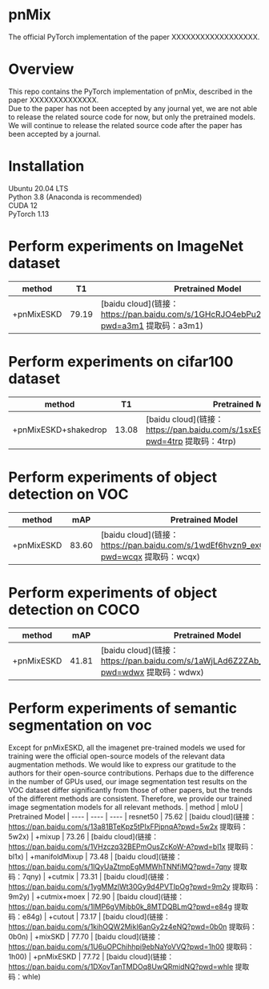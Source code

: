 # pnMix

The official PyTorch implementation of the paper XXXXXXXXXXXXXXXXXX.

# Overview
This repo contains the PyTorch implementation of pnMix, described in the paper XXXXXXXXXXXXXX.  
Due to the paper has not been accepted by any journal yet, we are not able to release the related source code for now, but only the pretrained models. We will continue to release the related source code after the paper has been accepted by a journal.

# Installation
Ubuntu 20.04 LTS  
Python 3.8 (Anaconda is recommended)  
CUDA 12  
PyTorch 1.13  

# Perform experiments on ImageNet dataset
| method | T1 | Pretrained Model
| ---- | ---- | ----
| +pnMixESKD | 79.19 | [baidu cloud](链接：https://pan.baidu.com/s/1GHcRJO4ebPu21vop3vrBXw?pwd=a3m1 提取码：a3m1)

# Perform experiments on cifar100 dataset
| method | T1 | Pretrained Model
| ---- | ---- | ----
| +pnMixESKD+shakedrop | 13.08 | [baidu cloud](链接：https://pan.baidu.com/s/1sxE9uc4xCzkYEhiAuUZijA?pwd=4trp  提取码：4trp)

# Perform experiments of object detection on VOC
| method | mAP | Pretrained Model
| ---- | ---- | ----
| +pnMixESKD | 83.60 | [baidu cloud](链接：https://pan.baidu.com/s/1wdEf6hvzn9_exC8nk8z7vg?pwd=wcqx  提取码：wcqx)

# Perform experiments of object detection on COCO
| method | mAP | Pretrained Model
| ---- | ---- | ----
| +pnMixESKD | 41.81 | [baidu cloud](链接：https://pan.baidu.com/s/1aWjLAd6Z2ZAb_pS125w7qA?pwd=wdwx  提取码：wdwx)


# Perform experiments of semantic segmentation on voc
Except for pnMixESKD, all the imagenet pre-trained models we used for training were the official open-source models of the relevant data augmentation methods. We would like to express our gratitude to the authors for their open-source contributions. Perhaps due to the difference in the number of GPUs used, our image segmentation test results on the VOC dataset differ significantly from those of other papers, but the trends of the different methods are consistent. Therefore, we provide our trained image segmentation models for all relevant methods.
| method | mIoU | Pretrained Model
| ---- | ---- | ----
| resnet50 | 75.62 | [baidu cloud](链接：https://pan.baidu.com/s/13a81BTeKpz5tPIxFPjpnqA?pwd=5w2x  提取码：5w2x)
| +mixup | 73.26 | [baidu cloud](链接：https://pan.baidu.com/s/1VHzczq32BEPmOusZcKoW-A?pwd=bl1x  提取码：bl1x)
| +manifoldMixup | 73.48 | [baidu cloud](链接：https://pan.baidu.com/s/1lQyUaZtmpEgMMWhTNNfiMQ?pwd=7qny  提取码：7qny)
| +cutmix | 73.31 | [baidu cloud](链接：https://pan.baidu.com/s/1ygMMzlWt30Gy9d4PVTIpOg?pwd=9m2y  提取码：9m2y)
| +cutmix+moex | 72.90 | [baidu cloud](链接：https://pan.baidu.com/s/1IMP6gVMjbb0k_8MTDQBLmQ?pwd=e84g  提取码：e84g)
| +cutout | 73.17 | [baidu cloud](链接：https://pan.baidu.com/s/1kihOQW2MikI6anGy2z4eNQ?pwd=0b0n  提取码：0b0n)
| +mixSKD | 77.70 | [baidu cloud](链接：https://pan.baidu.com/s/1U6uOPChihhpi9ebNaYoVVQ?pwd=1h00  提取码：1h00)
| +pnMixESKD | 77.72 | [baidu cloud](链接：https://pan.baidu.com/s/1DXovTanTMDOq8UwQRmidNQ?pwd=whle  提取码：whle)
